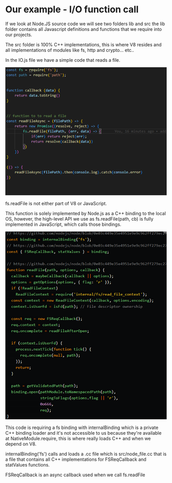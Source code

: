 # Our example - I/O function call

If we look at Node.JS source code we will see two folders lib and src the lib folder contains all Javascript definitions and functions that we require into our projects.

The src folder is 100% C++ implementations, this is where V8 resides and all implementations of modules like fs, http and crypto... etc..


In the IO.js file we have a simple code that reads a file.

<img src="./public/code.png"/>


fs.readFile is not either part of V8 or JavaScript. 

This function is solely implemented by Node.js as a C++ binding to the local OS, however, the high-level API we use as fs.readFile(path, cb) is fully implemented in JavaScript, which calls those bindings.


<img src="./public/under-the-hood-code.png"/>

This code is requiring a fs binding with internalBinding which is a private C++ binding loader and it's not accessible to us because they're available at NativeModule.require, this is where really loads C++ and when we depend on V8.

internalBinding('fs') calls and loads a .cc file which is src/node_file.cc that is a file that contains all C++ implementations for FSReqCallback and statValues functions.


FSReqCallback is an async callback used when we call fs.readFile
